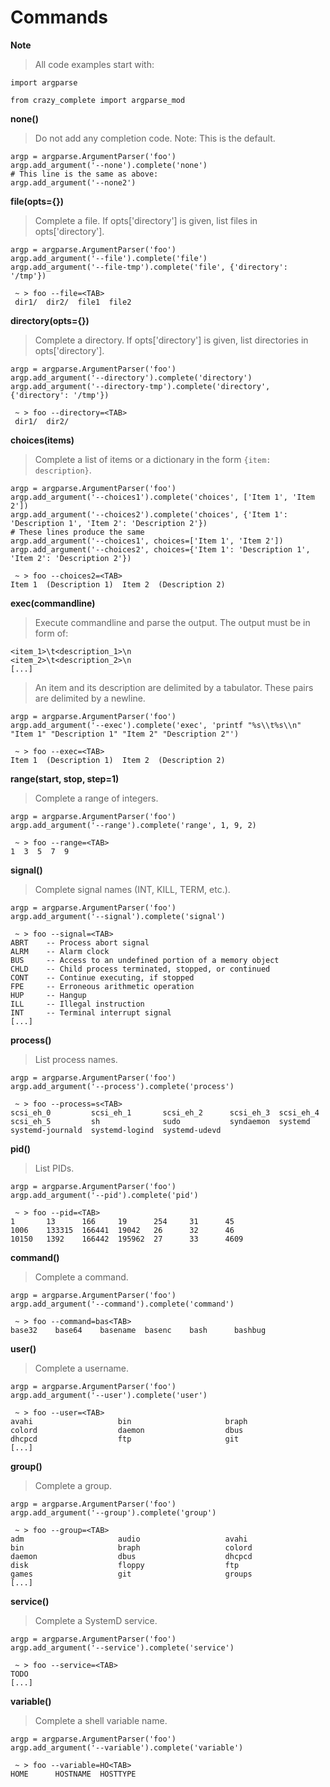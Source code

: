 Commands
========

**Note**

> All code examples start with:

```
import argparse

from crazy_complete import argparse_mod
```

**none()**

> Do not add any completion code.
> Note: This is the default.

```
argp = argparse.ArgumentParser('foo')
argp.add_argument('--none').complete('none')
# This line is the same as above:
argp.add_argument('--none2')
```

**file(opts={})**

> Complete a file.
> If opts['directory'] is given, list files in opts['directory'].

```
argp = argparse.ArgumentParser('foo')
argp.add_argument('--file').complete('file')
argp.add_argument('--file-tmp').complete('file', {'directory': '/tmp'})

 ~ > foo --file=<TAB>
 dir1/  dir2/  file1  file2
```

**directory(opts={})**

> Complete a directory.
> If opts['directory'] is given, list directories in opts['directory'].

```
argp = argparse.ArgumentParser('foo')
argp.add_argument('--directory').complete('directory')
argp.add_argument('--directory-tmp').complete('directory', {'directory': '/tmp'})

 ~ > foo --directory=<TAB>
 dir1/  dir2/
```

**choices(items)**

> Complete a list of items or a dictionary in the form `{item: description}`.

```
argp = argparse.ArgumentParser('foo')
argp.add_argument('--choices1').complete('choices', ['Item 1', 'Item 2'])
argp.add_argument('--choices2').complete('choices', {'Item 1': 'Description 1', 'Item 2': 'Description 2'})
# These lines produce the same
argp.add_argument('--choices1', choices=['Item 1', 'Item 2'])
argp.add_argument('--choices2', choices={'Item 1': 'Description 1', 'Item 2': 'Description 2'})

 ~ > foo --choices2=<TAB>
Item 1  (Description 1)  Item 2  (Description 2)
```

**exec(commandline)**

> Execute commandline and parse the output.
> The output must be in form of:
```
<item_1>\t<description_1>\n
<item_2>\t<description_2>\n
[...]
```
> An item and its description are delimited by a tabulator.
> These pairs are delimited by a newline.

```
argp = argparse.ArgumentParser('foo')
argp.add_argument('--exec').complete('exec', 'printf "%s\\t%s\\n" "Item 1" "Description 1" "Item 2" "Description 2"')

 ~ > foo --exec=<TAB>
Item 1  (Description 1)  Item 2  (Description 2)
```

**range(start, stop, step=1)**

> Complete a range of integers.

```
argp = argparse.ArgumentParser('foo')
argp.add_argument('--range').complete('range', 1, 9, 2)

 ~ > foo --range=<TAB>
1  3  5  7  9
```

**signal()**

> Complete signal names (INT, KILL, TERM, etc.).

```
argp = argparse.ArgumentParser('foo')
argp.add_argument('--signal').complete('signal')

 ~ > foo --signal=<TAB>
ABRT    -- Process abort signal
ALRM    -- Alarm clock
BUS     -- Access to an undefined portion of a memory object
CHLD    -- Child process terminated, stopped, or continued
CONT    -- Continue executing, if stopped
FPE     -- Erroneous arithmetic operation
HUP     -- Hangup
ILL     -- Illegal instruction
INT     -- Terminal interrupt signal
[...]
```

**process()**

> List process names.

```
argp = argparse.ArgumentParser('foo')
argp.add_argument('--process').complete('process')

 ~ > foo --process=s<TAB>
scsi_eh_0         scsi_eh_1       scsi_eh_2      scsi_eh_3  scsi_eh_4
scsi_eh_5         sh              sudo           syndaemon  systemd
systemd-journald  systemd-logind  systemd-udevd
```

**pid()**

> List PIDs.

```
argp = argparse.ArgumentParser('foo')
argp.add_argument('--pid').complete('pid')

 ~ > foo --pid=<TAB>
1       13      166     19      254     31      45
1006    133315  166441  19042   26      32      46
10150   1392    166442  195962  27      33      4609
```

**command()**

> Complete a command.

```
argp = argparse.ArgumentParser('foo')
argp.add_argument('--command').complete('command')

 ~ > foo --command=bas<TAB>
base32    base64    basename  basenc    bash      bashbug
```

**user()**

> Complete a username.

```
argp = argparse.ArgumentParser('foo')
argp.add_argument('--user').complete('user')

 ~ > foo --user=<TAB>
avahi                   bin                     braph
colord                  daemon                  dbus
dhcpcd                  ftp                     git
[...]
```

**group()**

> Complete a group.

```
argp = argparse.ArgumentParser('foo')
argp.add_argument('--group').complete('group')

 ~ > foo --group=<TAB>
adm                     audio                   avahi
bin                     braph                   colord
daemon                  dbus                    dhcpcd
disk                    floppy                  ftp
games                   git                     groups
[...]
```

**service()**

> Complete a SystemD service.

```
argp = argparse.ArgumentParser('foo')
argp.add_argument('--service').complete('service')

 ~ > foo --service=<TAB>
TODO
[...]
```

**variable()**

> Complete a shell variable name.

```
argp = argparse.ArgumentParser('foo')
argp.add_argument('--variable').complete('variable')

 ~ > foo --variable=HO<TAB>
HOME      HOSTNAME  HOSTTYPE
```
